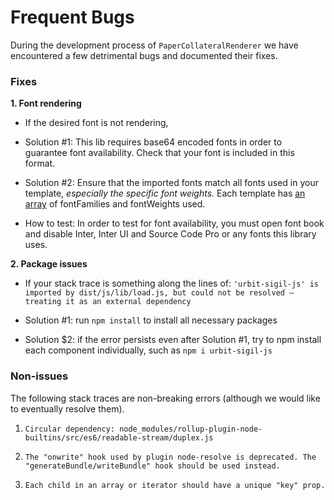 # Frequent Bugs

During the development process of `PaperCollateralRenderer` we have encountered a few detrimental bugs and documented their fixes.

### Fixes

**1. Font rendering**

- If the desired font is not rendering, 
- Solution #1: This lib requires base64 encoded fonts in order to guarantee font availability.  Check that your font is included in this format.
- Solution #2: Ensure that the imported fonts match all fonts used in your template, *especially the specific font weights.*  Each template has [an array](https://github.com/urbit/PaperCollateralRenderer/blob/master/lib/src/templates.json) of fontFamilies and fontWeights used.

- How to test: In order to test for font availability, you must open font book and disable Inter, Inter UI and Source Code Pro or any fonts this library uses.

**2. Package issues**

- If your stack trace is something along the lines of:
`'urbit-sigil-js' is imported by dist/js/lib/load.js, but could not be resolved – treating it as an external dependency`

- Solution #1: run `npm install` to install all necessary packages
- Solution $2: if the error persists even after Solution #1, try to npm install each component individually, such as `npm i urbit-sigil-js`

### Non-issues

The following stack traces are non-breaking errors (although we would like to eventually resolve them).

1. `Circular dependency: node_modules/rollup-plugin-node-builtins/src/es6/readable-stream/duplex.js`

2. `The "onwrite" hook used by plugin node-resolve is deprecated. The "generateBundle/writeBundle" hook should be used instead.`

3. `Each child in an array or iterator should have a unique "key" prop.`
